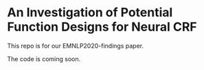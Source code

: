 # An Investigation of Potential Function Designs for Neural CRF

This repo is for our EMNLP2020-findings paper.

The code is coming soon.